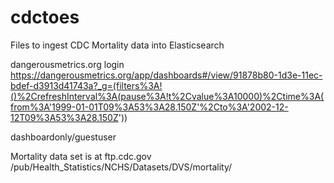 # cdctoes
Files to ingest CDC Mortality data into Elasticsearch

dangerousmetrics.org login
https://dangerousmetrics.org/app/dashboards#/view/91878b80-1d3e-11ec-bdef-d3913d41743a?_g=(filters%3A!()%2CrefreshInterval%3A(pause%3A!t%2Cvalue%3A10000)%2Ctime%3A(from%3A'1999-01-01T09%3A53%3A28.150Z'%2Cto%3A'2002-12-12T09%3A53%3A28.150Z'))

dashboardonly/guestuser


Mortality data set is at
ftp.cdc.gov /pub/Health_Statistics/NCHS/Datasets/DVS/mortality/
